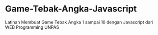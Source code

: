 # Game-Tebak-Angka-Javascript
Latihan Membuat Game Tebak Angka 1 sampai 10 dengan Javascript dari WEB Programming UNPAS
